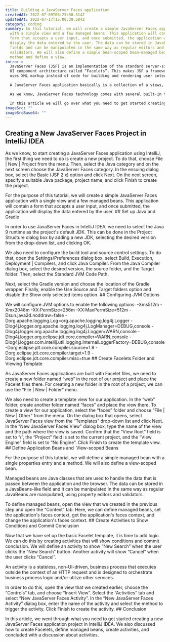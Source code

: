 ```yaml
---
title: Building a JavaServer Faces application
createdAt: 2022-07-09T06:25:50.314Z
updatedAt: 2022-07-17T15:00:30.584Z
category: coding
summary: In this tutorial, we will create a simple JavaServer Faces application
  with a single view and a few managed beans. This application will contain a
  form that accepts a user input, and once submitted, the application will
  display the data entered by the user. The data can be stored in JavaBeans-like
  fields and can be manipulated in the same way as regular editors and
  validators. We will also define a simple bean-scoped bean-managed bean-entry
  method and define a view.
intro: >-
  JavaServer Faces (JSF) is an implementation of the standard server-side
  UI component architecture called “Facelets”. This makes JSF a framework that
  uses XML markup instead of code for building and rendering user interfaces.

  A JavaServer Faces application basically is a collection of a views, managed by a controller, stored in an archive file and deployed on a servlet container. Such applications are known as “heavyweight” because there are many different pieces involved to build it.

  As we know, JavaServer Faces technology comes with several built-in tag libraries and default libraries such as standard action message, navigation rule, focus handler, and so on. Each library offers handlers or actions that enable you to use different components in your application. These components can be combined in any way you want to meet your specific requirements. 

  In this article we will go over what you need to get started creating a new JavaServer Faces application project in IntelliJ IDEA
imageSrc: ""
imageSrcBase64: ""
---
```


## Creating a New JavaServer Faces Project in IntelliJ IDEA

As we know, to start creating a JavaServer Faces application using IntelliJ, the first thing we need to do is create a new project. To do that, choose File | New | Project from the menu. Then, select the Java category and on the next screen choose the JavaServer Faces category. In the ensuing dialog box, select the Basic (JSF 2.x) option and click Next. On the next screen, specify a suitable Java package, project name, and click Finish to create the project.

For the purpose of this tutorial, we will create a simple JavaServer Faces application with a single view and a few managed beans. This application will contain a form that accepts a user input, and once submitted, the application will display the data entered by the user. ## Set up Java and Gradle

In order to use JavaServer Faces in IntelliJ IDEA, we need to select the Java 9 runtime as the project's default JDK. This can be done in the Project Structure dialog box by adding a new JDK, selecting the desired version from the drop-down list, and clicking OK.

We also need to configure the build tool and source control settings. To do that, open the Settings/Preferences dialog box, select Build, Execution, Deployment | Compilers, and click Java Compiler. From the Java Compiler dialog box, select the desired version, the source folder, and the Target folder. Then, select the Standard JVM Code Path.

Next, select the Gradle version and choose the location of the Gradle wrapper. Finally, enable the Use Source and Target folders option and disable the Show only selected items option. ## Configuring JVM Options

We will configure JVM options to enable the following options: -Xms512m -Xmx2048m -XX:PermSize=256m -XX:MaxPermSize=512m -Dsun.java2d.noddraw=false -Dorg.apache.logging.Log=org.apache.logging.log4j.Logger -Dlog4j.logger.org.apache.logging.log4j.LogManager=DEBUG,console -Dlog4j.logger.org.apache.logging.log4j.Logger=WARN,console -Dlog4j.logger.org.eclipse.jdt.core.compiler=WARN,console -Dlog4j.logger.com.intellij.util.logging.InternalLoggerFactory=DEBUG,console -Dorg.eclipse.jdt.core.compiler.source=1.9 -Dorg.eclipse.jdt.core.compiler.target=1.9 -Dorg.eclipse.jdt.core.compiler.misc=true ## Create Facelets Folder and Viewing Template

As JavaServer Faces applications are built with Facelet files, we need to create a new folder named “web” in the root of our project and place the Facelet files there. For creating a new folder in the root of a project, we can use the “File | New | Folder” menu.

We also need to create a template view for our application. In the “web” folder, create another folder named “faces” and place the view there. To create a view for our application, select the “faces” folder and choose “File | New | Other” from the menu. On the dialog box that opens, select JavaServer Faces view from the “Templates” drop-down list and click Next. In the “New JavaServer Faces View” dialog box, type the name of the view and the path where the view is saved. Confirm that the “View Root” field is set to “/”, the “Project” field is set to the current project, and the “View Engine” field is set to “No Engine”. Click Finish to create the template view. ## Define Application Beans and  View-scoped Beans

For the purpose of this tutorial, we will define a simple managed bean with a single properties entry and a method. We will also define a view-scoped bean.

Managed beans are Java classes that are used to handle the data that is passed between the application and the browser. The data can be stored in a JavaBeans-like field and it can be manipulated in the same way as regular JavaBeans are manipulated, using property editors and validators.

To define managed beans, open the view that we created in the previous step and open the “Context” tab. Here, we can define managed beans, set the application's faces context, get the application's faces context, and change the application's faces context. ## Create Activities to Show Conditions and Commit Conclusion

Now that we have set up the basic Facelet template, it is time to add logic. We can do this by creating activities that will show conditions and commit conclusion. We will define an activity to show “New Search” when the user clicks the “New Search” button. Another activity will show “Cancel” when the user clicks “Cancel”.

An activity is a stateless, non-UI-driven, business process that executes outside the context of an HTTP request and is designed to orchestrate business process logic and/or utilize other services.

In order to do this, open the view that we created earlier, choose the “Controls” tab, and choose “Insert View”. Select the “Activities” tab and select “New JavaServer Faces Activity”. In the “New JavaServer Faces Activity” dialog box, enter the name of the activity and select the method to trigger the activity. Click Finish to create the activity. ## Conclusion

In this article, we went through what you need to get started creating a new JavaServer Faces application project in IntelliJ IDEA. We also discussed how to create Facelets, define managed beans, create activities, and concluded with a discussion about activities.
